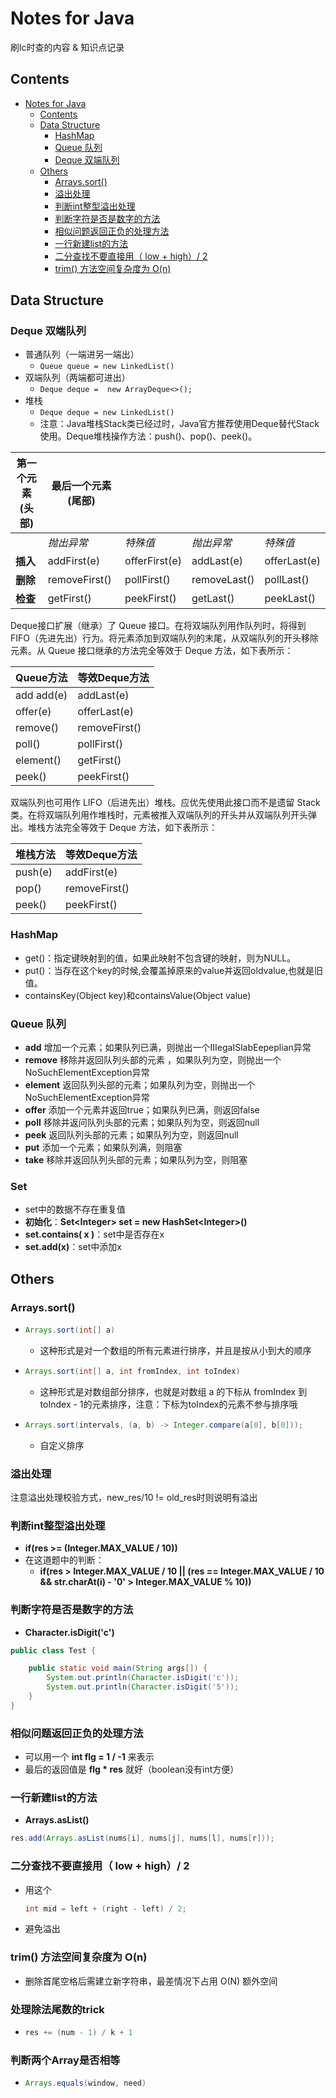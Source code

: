 # Notes for Java

刷lc时查的内容 & 知识点记录



## Contents

<!--ts-->
   * [Notes for Java](#notes-for-java)
      * [Contents](#contents)
      * [Data Structure](#data-structure)
         * [HashMap](#hashmap)
         * [Queue 队列](#queue-\xE9\x98\x9F\xE5\x88\x97)
         * [Deque 双端队列](#deque-\xE5\x8F\x8C\xE7\xAB\xAF\xE9\x98\x9F\xE5\x88\x97)
      * [Others](#others)
         * [Arrays.sort()](#arrayssort)
         * [溢出处理](#\xE6\xBA\xA2\xE5\x87\xBA\xE5\xA4\x84\xE7\x90\x86)
         * [判断int整型溢出处理](#\xE5\x88\xA4\xE6\x96\xADint\xE6\x95\xB4\xE5\x9E\x8B\xE6\xBA\xA2\xE5\x87\xBA\xE5\xA4\x84\xE7\x90\x86)
         * [判断字符是否是数字的方法](#\xE5\x88\xA4\xE6\x96\xAD\xE5\xAD\x97\xE7\xAC\xA6\xE6\x98\xAF\xE5\x90\xA6\xE6\x98\xAF\xE6\x95\xB0\xE5\xAD\x97\xE7\x9A\x84\xE6\x96\xB9\xE6\xB3\x95)
         * [相似问题返回正负的处理方法](#\xE7\x9B\xB8\xE4\xBC\xBC\xE9\x97\xAE\xE9\xA2\x98\xE8\xBF\x94\xE5\x9B\x9E\xE6\xAD\xA3\xE8\xB4\x9F\xE7\x9A\x84\xE5\xA4\x84\xE7\x90\x86\xE6\x96\xB9\xE6\xB3\x95)
         * [一行新建list的方法](#\xE4\xB8\x80\xE8\xA1\x8C\xE6\x96\xB0\xE5\xBB\xBAlist\xE7\x9A\x84\xE6\x96\xB9\xE6\xB3\x95)
         * [二分查找不要直接用（ low + high）/ 2](#\xE4\xBA\x8C\xE5\x88\x86\xE6\x9F\xA5\xE6\x89\xBE\xE4\xB8\x8D\xE8\xA6\x81\xE7\x9B\xB4\xE6\x8E\xA5\xE7\x94\xA8-low--high-2)
         * [trim() 方法空间复杂度为 O(n)](#trim-\xE6\x96\xB9\xE6\xB3\x95\xE7\xA9\xBA\xE9\x97\xB4\xE5\xA4\x8D\xE6\x9D\x82\xE5\xBA\xA6\xE4\xB8\xBA-on)

<!-- Added by: weiyizhi, at: 2021年 5月13日 星期四 17时58分08秒 CST -->

<!--te-->


## Data Structure

### Deque 双端队列

- 普通队列（一端进另一端出）
  - `Queue queue = new LinkedList()`
- 双端队列（两端都可进出）
  - `Deque deque =  new ArrayDeque<>();`
- 堆栈
  - `Deque deque = new LinkedList()`
  - 注意：Java堆栈Stack类已经过时，Java官方推荐使用Deque替代Stack使用。Deque堆栈操作方法：push()、pop()、peek()。

| 第一个元素 (头部) | **最后一个元素 (尾部)** |               |              |              |
| ----------------- | ----------------------- | ------------- | ------------ | ------------ |
|                   | *抛出异常*              | *特殊值*      | *抛出异常*   | *特殊值*     |
| **插入**          | addFirst(e)             | offerFirst(e) | addLast(e)   | offerLast(e) |
| **删除**          | removeFirst()           | pollFirst()   | removeLast() | pollLast()   |
| **检查**          | getFirst()              | peekFirst()   | getLast()    | peekLast()   |

Deque接口扩展（继承）了 Queue 接口。在将双端队列用作队列时，将得到 FIFO（先进先出）行为。将元素添加到双端队列的末尾，从双端队列的开头移除元素。从 Queue 接口继承的方法完全等效于 Deque 方法，如下表所示：

| **Queue方法** | **等效Deque方法** |
| ------------- | ----------------- |
| add add(e)    | addLast(e)        |
| offer(e)      | offerLast(e)      |
| remove()      | removeFirst()     |
| poll()        | pollFirst()       |
| element()     | getFirst()        |
| peek()        | peekFirst()       |

双端队列也可用作 LIFO（后进先出）堆栈。应优先使用此接口而不是遗留 Stack 类。在将双端队列用作堆栈时，元素被推入双端队列的开头并从双端队列开头弹出。堆栈方法完全等效于 Deque 方法，如下表所示：

| **堆栈方法** | **等效Deque方法** |
| ------------ | ----------------- |
| push(e)      | addFirst(e)       |
| pop()        | removeFirst()     |
| peek()       | peekFirst()       |



### HashMap

- get()：指定键映射到的值，如果此映射不包含键的映射，则为NULL。
- put()：当存在这个key的时候,会覆盖掉原来的value并返回oldvalue,也就是旧值。
- containsKey(Object key)和containsValue(Object value)



### Queue 队列

- **add**    增加一个元素；如果队列已满，则抛出一个IIIegaISlabEepeplian异常
- **remove**  移除并返回队列头部的元素 ，如果队列为空，则抛出一个NoSuchElementException异常
- **element** 返回队列头部的元素；如果队列为空，则抛出一个NoSuchElementException异常
- **offer**    添加一个元素并返回true；如果队列已满，则返回false
- **poll**     移除并返问队列头部的元素；如果队列为空，则返回null
- **peek**    返回队列头部的元素；如果队列为空，则返回null
- **put**     添加一个元素；如果队列满，则阻塞
- **take**    移除并返回队列头部的元素；如果队列为空，则阻塞



### Set

- set中的数据不存在重复值
- **初始化**：**Set\<Integer> set = new HashSet\<Integer>()**
- **set.contains( x )**：set中是否存在x
- **set.add(x)**：set中添加x



## Others

### Arrays.sort()

- ```java
  Arrays.sort(int[] a)
  ```

  - 这种形式是对一个数组的所有元素进行排序，并且是按从小到大的顺序
  
- ```java
  Arrays.sort(int[] a, int fromIndex, int toIndex)
  ```

  - 这种形式是对数组部分排序，也就是对数组 a 的下标从 fromIndex 到 toIndex - 1的元素排序，注意：下标为toIndex的元素不参与排序哦
- ```java
  Arrays.sort(intervals, (a, b) -> Integer.compare(a[0], b[0]));
  ```
  - 自定义排序 



### 溢出处理

注意溢出处理校验方式，new_res/10 != old_res时则说明有溢出



### 判断int整型溢出处理

- **if(res >= (Integer.MAX_VALUE / 10))**
- 在这道题中的判断：
  - **if(res > Integer.MAX\_VALUE / 10 || (res == Integer.MAX\_VALUE / 10 && str.charAt(i) - '0' > Integer.MAX\_VALUE % 10))**



### 判断字符是否是数字的方法

- **Character.isDigit('c')**

```java
public class Test {

    public static void main(String args[]) {
        System.out.println(Character.isDigit('c'));
        System.out.println(Character.isDigit('5'));
    }
}
```



### 相似问题返回正负的处理方法

- 可以用一个 **int flg = 1 / -1** 来表示
- 最后的返回值是 **flg * res** 就好（boolean没有int方便）



### 一行新建list的方法

- **Arrays.asList()**


```java
res.add(Arrays.asList(nums[i], nums[j], nums[l], nums[r]));
```



### 二分查找不要直接用（ low + high）/ 2

- 用这个

  ```java
  int mid = left + (right - left) / 2;
  ```

- 避免溢出



### trim() 方法空间复杂度为 O(n)

- 删除首尾空格后需建立新字符串，最差情况下占用 O(N) 额外空间



### 处理除法尾数的trick

- ``` java
  res += (num - 1) / k + 1
  ```



### 判断两个Array是否相等

- ```java
  Arrays.equals(window, need)
  ```

